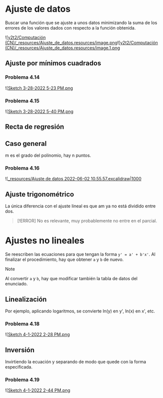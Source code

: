

# Ajuste de datos
Buscar una función que se ajuste a unos datos minimizando la suma de los errores de los valores dados con respecto a la función obtenida.

![[y2t2/Computación (CN)/_resources/Ajuste_de_datos.resources/image.png](../../_resources/Ajuste_de_datos.resources/image.png)![[y2t2/Computación (CN)/_resources/Ajuste_de_datos.resources/image.1.png](../../_resources/Ajuste_de_datos.resources/image.1.png)

## Ajuste por mínimos cuadrados

### Problema 4.14
![[Sketch 3-28-2022 5-23 PM.png](../../_resources/Ajuste_de_datos.resources/Sketch%203-28-2022%205-23%20PM.png)


### Problema 4.15
![[Sketch 3-28-2022 5-40 PM.png](../../_resources/Ajuste_de_datos.resources/Sketch%203-28-2022%205-40%20PM.png)


## Recta de regresión


## Caso general
m es el grado del polinomio, hay n puntos.


### Problema 4.16
![[_resources/Ajuste de datos 2022-06-02 10.55.57.excalidraw|1000](_resources/Ajuste%20de%20datos%202022-06-02%2010.55.57.excalidraw.md)


## Ajuste trigonométrico
La única diferencia con el ajuste lineal es que am ya no está dividido entre dos.
> [!ERROR]
> No es relevante, muy probablemente no entre en el parcial.

# Ajustes no lineales
Se reescriben las ecuaciones para que tengan la forma `y' = a' + b'x'`.
Al finalizar el procedimiento, hay que obtener `a` y `b` de nuevo.
> [!NOTE]
Al convertir `a` y `b`, hay que modificar también la tabla de datos del enunciado.

## Linealización
Por ejemplo, aplicando logaritmos, se convierte ln(y) en y', ln(x) en x', etc.


### Problema 4.18
![[Sketch 4-1-2022 2-28 PM.png](../../_resources/Ajuste_de_datos.resources/Sketch%204-1-2022%202-28%20PM.png)

## Inversión
Invirtiendo la ecuación y separando de modo que quede con la forma especificada.

### Problema 4.19
![[Sketch 4-1-2022 2-44 PM.png](../../_resources/Ajuste_de_datos.resources/Sketch%204-1-2022%202-44%20PM.png)
